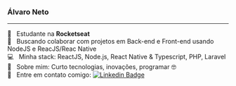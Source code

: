 ### Álvaro Neto
---------------
:rocket:  &nbsp; Estudante na **Rocketseat**
<br/> :purple_heart: &nbsp; Buscando colaborar com projetos em Back-end e Front-end usando NodeJS e ReacJS/Reac Native
 <br/> :computer: &nbsp; Minha stack: ReactJS, Node.js, React Native & Typescript, PHP, Laravel
 <br/> 💬  &nbsp; Sobre mim: Curto tecnologias, inovações, programar 🤓
 <br/> :email: &nbsp; Entre em contato comigo: [![Linkedin Badge](https://img.shields.io/badge/-ÁlvaroNeto-blue?style=flat-square&logo=Linkedin&logoColor=white&link=https://www.linkedin.com/in/álvaro-neto-932492127/)](https://www.linkedin.com/in/álvaro-neto-932492127/)

<!--
**nextinhuh/nextinhuh** is a ✨ _special_ ✨ repository because its `README.md` (this file) appears on your GitHub profile.

Here are some ideas to get you started:

- 🔭 I’m currently working on ...
- 🌱 I’m currently learning ...
- 👯 I’m looking to collaborate on ...
- 🤔 I’m looking for help with ...
- 💬 Ask me about ...
- 📫 How to reach me: ...
- 😄 Pronouns: ...
- ⚡ Fun fact: ...
-->

